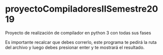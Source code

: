 # proyectoCompiladoresIISemestre2019
Proyecto de realización de compilador en python 3 con todas sus fases


Es importante recalcar que debes correrlo, este programa 
te pedirá la ruta del archivo y luego debes presionar enter 
y te mostrará el resultado.
